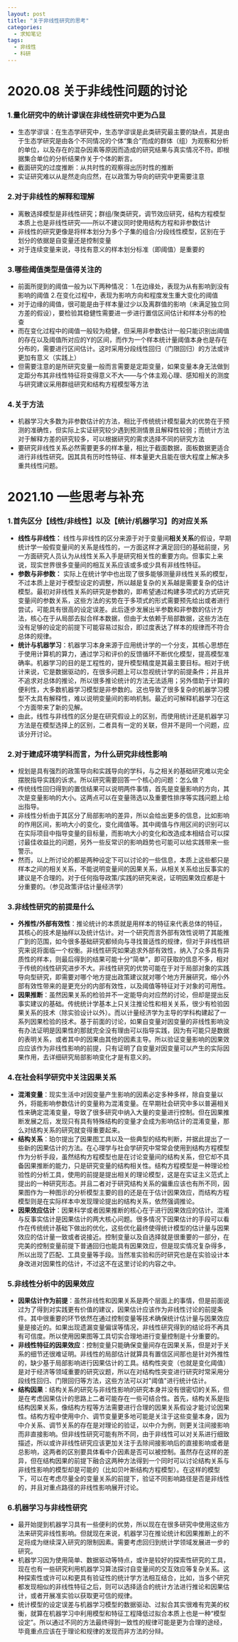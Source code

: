 ```yaml
---
layout: post
title: "关于非线性研究的思考"
categories:
  - 求知笔记
tags:
  - 非线性
  - 科研
---
```

# 2020.08 关于非线性问题的讨论
### 1.量化研究中的统计谬误在非线性研究中更为凸显

- 生态学谬误：在生态学研究中，生态学谬误是此类研究最主要的缺点，其是由于生态学研究是由各个不同情况的个体“集合”而成的群体（组）为观察和分析的单位，以及存在的混杂因素等原因而造成的研究结果与真实情况不符。即根据集合单位的分析结果作关于个体的断言。
- 截面研究的过度推断：从共时性的观察得出历时性的推断
- 实证研究难以从是然走向应然，在以政策为导向的研究中更需要注意
### 2.对于非线性的解释和理解

- 离散选择模型是非线性研究；群组/聚类研究，调节效应研究，结构方程模型本质上也是非线性研究——所以不建议同时使用结构方程和非参数估计
- 非线性的研究更像是将样本划分为多个子集的组合/分段线性模型，区别在于划分的依据是自变量还是控制变量
- 对于连续变量来说，寻找有意义的样本划分标准（即阈值）是重要的
### 3.哪些阈值类型是值得关注的

- 前面所提到的阈值一般为以下两种情况： 1.在边缘处，表现为从有影响到没有影响的阈值 2.在变化过程中，表现为影响方向和程度发生重大变化的阈值
- 对于边缘的阈值，很可能是由于样本量过少以及离群值的影响（未满足独立同方差的假设），要检验其稳健性需要进一步进行置信区间估计和样本分布的检查
- 而在变化过程中的阈值一般较为稳健，但采用非参数估计一般只能识别出阈值的存在以及阈值所对应的Y的区间，而作为一个样本统计量阈值本身也是存在分布的，需要进行区间估计。这时采用分段线性回归（门限回归）的方法或许更加有意义（实践上）
- 但需要注意的是所研究变量一般而言需要是定距变量，如果变量本身无法做到定距分布其非线性特征将变得意义不大——与个体主观心理、感知相关的测度与研究建议采用群组研究和结构方程模型等方法
### 4.关于方法

- 机器学习大多数为非参数估计的方法，相比于传统统计模型最大的优势在于预测的准确性，但实际上实证研究较少遇到预测情景且解释性较弱；而统计方法对于解释方差的研究较多，可以根据研究的需求选择不同的研究方法
- 要研究非线性关系必然需要更多的样本量，相比于截面数据，面板数据更适合进行非线性研究。因其具有历时性特征、样本量更大且能在很大程度上解决多重共线性问题。
# 2021.10 一些思考与补充
### 1.首先区分【线性/非线性】以及【统计/机器学习】的对应关系

- **线性与非线性：** 线性与非线性的区分来源于对于变量间**相关关系**的假设，早期统计学一般假变量间的关系是线性的，一方面这样才满足回归的基础前提，另一方面研究人员认为从线性关系入手是研究相关性的重要方向。但事实上来说，现实世界很多变量间的相互关系应该或多或少具有非线性特征。
- **参数与非参数：** 实际上在统计学中也出现了很多能够测量非线性关系的模型，不过本质上是对于模型设定的调整，所以越是复杂的关系越是需要复杂的估计模型。最初对非线性关系的研究是参数的，即希望通过构建多项式的方式研究变量间的参数关系，这些方法的劣势在于多项式的形式需要预先给出或者进行尝试，可能具有很高的设定误差。此后逐步发展出半参数和非参数的估计方法，核心在于从局部去拟合样本数据，但由于太依赖于局部数据，这些方法在没有足够的设定的前提下可能容易过拟合，即过度表达了样本的规律而不符合总体的规律。
- **统计与机器学习**：机器学习本身来源于应用统计学的一个分支，其核心思想在于使用计算机的算力，通过学习和评价的反馈循环不断优化模型，提高模型准确率。机器学习的目的是工程性的，提升模型精度是其最主要目标。相对于统计来说，它是数据驱动的，在很多问题上可以忽视统计学的前提条件；并且并不追求对总体的推论，所以很多推论统计的方法无法适用；另外借助于计算的便利性，大多数机器学习模型是非参数的。这也导致了很多复杂的机器学习模型不太具有解释性，难以说明变量间的影响机制。最近的可解释机器学习在这个方面带来了新的见解。
- 由此，线性与非线性的区分是在研究假设上的区别，而使用统计还是机器学习方法是在模型选择上的区别，二者具有一定的关联，但并不是同一个问题，应该分开讨论。
### 2.对于建成环境学科而言，为什么研究非线性影响

- 规划是具有强烈的政策导向和实践导向的学科，与之相关的基础研究难以完全摆脱指导实践的诉求。所以研究需要回答一个核心的问题：怎么做？
- 传统线性回归得到的置信结果可以说明两件事情，首先是变量影响的方向，其次是变量影响的大小。这两点可以在变量筛选以及重要性排序等实践问题上给出指导。
- 非线性分析由于其区分了局部影响的差异，所以会给出更多的信息，比如影响的作用区间，影响大小的变化，变化阈值等。其中阈值与作用区间的识别可以在实际项目中指导变量的目标量，而影响大小的变化和改造成本相结合可以探讨最佳收益比的问题，另外一些反常识的影响趋势也可能可以给实践带来一些警示。
- 然而，以上所讨论的都是两种设定下可以讨论的一些信息，本质上这些都只是样本之间的相关关系，不能说明变量间的因果关系，从相关关系给出反事实的建议是不合理的。对于任何指导政策/实践的研究来说，证明因果效应都是十分重要的。（参见政策评估计量经济学）
### 3.非线性研究的前提是什么

- **外推性/外部有效性**：推论统计的本质就是用样本的特征来代表总体的特征，其核心的技术是抽样以及统计估计。对一个研究而言外部有效性说明了其能推广到的范围，如今很多基础研究都倾向与寻找普适性的规律，但对于非线性研究来说将面临一个权衡。非线性研究如果追求外部有效性，纳入了众多具有异质性的样本，则最后得到的结果可能十分“简单”，即可获取的信息不多，相对于传统的线性研究进步不大。非线性研究的优势可能在于对于局部对象的实践导向型研究，即需要对哪个地方提出政策建议就对哪个地方开展研究，缩小外部有效性带来的是更充分的内部有效性，以及阈值等特征对于对象的可用性。
- **因果推断**：虽然因果关系的检验并不一定能导向对应然的讨论，但却是提出反事实建议的基础。传统统计学基本上只关注推论性和相关关系，很少有检验因果关系的技术（除实验设计以外）。而以计量经济学为主导的学科构建起了一系列因果检验的技术。基于前面的讨论，如果自变量对因变量的非线性影响没有办法证明是因果性的那就完全没有理由可以指导实践，因为有可能只是数据的表明关系，或者其中的因果由其他的因素主导。所以验证变量影响的因果效应应该作为非线性影响的前提，只有证明了自变量对因变量可以产生的实际因果作用，去详细研究局部影响变化才是有意义的。
### 4.在社会科学研究中关注因果关系

- **混淆变量**：现实生活中对因变量产生影响的因素必定多种多样，除自变量以外，将能影响参数估计的变量称为混淆变量。在早期社会研究中多以普遍相关性来确定混淆变量，导致了很多研究中纳入大量的变量进行控制。但在因果推断发展之后，发现只有具有特殊结构的变量才会成为影响估计的混淆变量，那么对结构关系的研究就变得重要起来。
- **结构关系**：珀尔提出了因果图工具以及一些典型的结构判断，并据此提出了一些新的因果估计的方法。在心理学与社会学研究中常常会使用到结构方程模型作为分析手段，虽然结构方程模型也是在讨论变量间的结构关系，但它却不具备因果推断的能力，只是研究变量的结构相关性。结构方程模型是一种理论检验性的分析工具，使用的前提是提出相关的理论模型，这是在实证主义范式上提出的一种研究形态。并且二者对于研究结构关系的偏重应该也有所不同，因果图作为一种图示的分析模型主要的目的还是在于估计因果效应，而结构方程模型则是在实际样本中发现理论提出的结构关系，依然强调推论。
- **因果效应估计**：因果科学或者因果推断的核心在于进行因果效应的估计。混淆与反事实估计是因果估计的两大核心问题。很多情况下因果估计的手段可以看作在传统统计基础下做出的优化，这些优化最终使得统计模型的估计量与因果效应的估计量一致或者说接近。控制变量以及自选择就是很重要的一部分，在完美的控制变量前提下普通回归也能具有因果效应，但是现实情况复杂得多，所以出现了匹配、工具变量等手段。当然准实验和历时研究也是在实验设计本身改进对因果性的估计，不过这不在这里讨论的内容之中。
### 5.非线性分析中的因果效应

- **因果估计作为前提**：虽然非线性和因果关系是两个层面上的事情，但是前面说过为了得到对实践更有价值的建议，因果估计应该作为非线性讨论的前提条件。其中很重要的环节依然在通过控制变量等技术确保统计估计量与因果效应量是接近的。如果出现遗漏变量偏误等情况，非线性研究得到的结论将不再具有可信度。所以使用因果图等工具切实合理地进行变量控制是十分重要的。
- **非线性特征的因果效应**：控制变量只能确保变量间存在因果关系，但是对于关系的细节还很难证明。非线性的局部估计就算具有置信区间那也是针对外推性的，缺少基于局部影响进行因果估计的工具。结构性突变（也就是变化阈值）是对于经济等领域重要的研究议题，所以在对结构性突变进行研究时常采用分段线性回归、门限回归等方法，这些方法可以对"阈值"进行统计估计。
- **结构因果**：结构关系的研究与非线性影响的研究本身并没有很密切的关系，但是在考虑因果估计的思路上二者可能存在一些可结合性。首先，结构关系是指结构因果关系，像结构方程等方法需要进行合理的因果关系假设才能讨论因果性。结构方程中使用中介、调节变量更多地可能是关注于这些变量本身，因为中介关系、调节关系的存在是对理论的验证，以中介为例，则更关注间接影响而非直接影响。但非线性研究可能有所不同，由于非线性可以对关系进行细致描述，所以或许非线性研究应该更加关注于去除间接影响后的直接影响或者是总影响，这两者的区别要具体看中介因素是否可以被控制。虽然存在这样的差异，但在结构因果的前提下融合这两种方法得到一个同时可以讨论结构关系与非线性影响的模型却是可能的（比如贝叶斯结构方程模型）。在这样的模型下，可以在考虑尽量全的变量关系的前提下，验证不同影响路径是否是非线性的，并且对重点路径的非线性影响展开讨论。
### 6.机器学习与非线性研究

- 最开始提到机器学习具有一些便利的优势，所以现在在很多研究中使用这些方法来研究非线性影响。但就现在来说，机器学习在推论统计和因果推断上的不足将成为继续深入研究的限制因素。需要考虑回归到统计学领域发展进一步的研究。
- 机器学习因为使用简单、数据驱动等特点，或许是较好的探索性研究的工具，现在也有一些研究利用机器学习算法探讨自变量间的交互效应等复杂关系。这种探索性或许可以和更具有验证性的统计学方法相互结合，比如，当多个研究都发现相似的非线性特征之后，则可以选择适合的统计方法进行推论和因果估计，或者开展准实验以获取更可信的规律。
- 统计模型的设定误差与机器学习模型的数据驱动、过拟合其实很难有完美的权衡，就算在机器学习中利用模型和特征工程降低过拟合本质上也是一种“模型设定”。所以通过不同的方法最终得到一致性的规律可能是更为合理的途经，毕竟重点应该在于理论和规律的发现而非方法的分辩。
